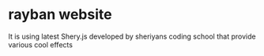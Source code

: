# rayban website

It is using latest Shery.js developed by sheriyans coding school that provide various cool effects 
